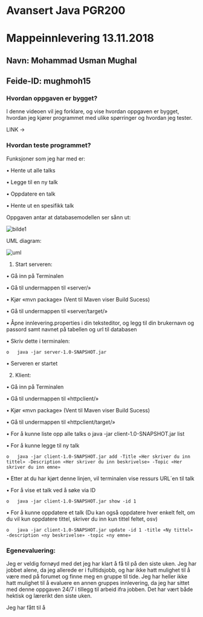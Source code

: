 # Avansert Java PGR200
# Mappeinnlevering 13.11.2018

## Navn: Mohammad Usman Mughal
## Feide-ID: mughmoh15

### Hvordan oppgaven er bygget?
I denne videoen vil jeg forklare, og vise hvordan oppgaven er bygget, hvordan jeg kjører programmet med ulike spørringer og hvordan jeg tester.

LINK ->

### Hvordan teste programmet?
Funksjoner som jeg har med er:

  •	Hente ut alle talks

  •	Legge til en ny talk

  •	Oppdatere en talk

  •	Hente ut en spesifikk talk

Oppgaven antar at databasemodellen ser sånn ut:

![bilde1](https://user-images.githubusercontent.com/31854673/48369924-2ee60e80-e6b8-11e8-984f-9d70d29fbddd.png)

UML diagram:

![uml](https://user-images.githubusercontent.com/31854673/48370797-a321b180-e6ba-11e8-9128-8aff9526ee3b.png)


1.	Start serveren:

  •	Gå inn på Terminalen

  •	Gå til undermappen til «server/»

  •	Kjør «mvn package» (Vent til Maven viser Build Sucess)

  •	Gå til undermappen til «server/target/»

  •	Åpne innlevering.properties i din teksteditor, og legg til din brukernavn og passord samt navnet på tabellen og url til databasen

  •	Skriv dette i terminalen:

    o	java -jar server-1.0-SNAPSHOT.jar

  •	Serveren er startet


2.	Klient:

  •	Gå inn på Terminalen

  •	Gå til undermappen til «httpclient/»

  •	Kjør «mvn package» (Vent til Maven viser Build Sucess)

  •	Gå til undermappen til «httpclient/target/»

  •	For å kunne liste opp alle talks
    o	java -jar client-1.0-SNAPSHOT.jar list

  •	For å kunne legge til ny talk
    
    o	java -jar client-1.0-SNAPSHOT.jar add -Title «Her skriver du inn tittel» -Description «Her skriver du inn beskrivelse» -Topic «Her skriver du inn emne»

  • Etter at du har kjørt denne linjen, vil terminalen vise ressurs URL´en til talk

  •	For å vise et talk ved å søke via ID
    
    o	java -jar client-1.0-SNAPSHOT.jar show -id 1

  •	For å kunne oppdatere et talk (Du kan også oppdatere hver enkelt felt, om du vil kun oppdatere tittel, skriver du inn kun tittel feltet, osv)

    o	java -jar client-1.0-SNAPSHOT.jar update -id 1 -title «Ny tittel» -description «ny beskrivelse» -topic «ny emne»

### Egenevaluering:
Jeg er veldig fornøyd med det jeg har klart å få til på den siste uken. Jeg har jobbet alene, da jeg allerede er i fulltidsjobb, og har ikke hatt mulighet til å være med på forumet og finne meg en gruppe til tide. Jeg har heller ikke hatt mulighet til å evaluere en annen gruppes innlevering, da jeg har sittet med denne oppgaven 24/7 i tillegg til arbeid ifra jobben. Det har vært både hektisk og lærerikt den siste uken. 

Jeg har fått til å 
